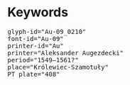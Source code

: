 # Keywords
<pre>
glyph-id="Au-09_0210"
font-id="Au-09"
printer-id="Au"
printer="Aleksander Augezdecki"
period="1549–1561?"
place="Królewiec-Szamotuły"
PT plate="408"
</pre>
